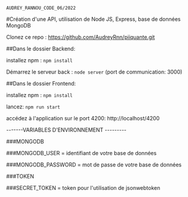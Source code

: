     AUDREY_RANNOU_CODE_06/2022

#Création d'une API, utilisation de Node JS, Express, base de données MongoDB

Clonez ce repo :
https://github.com/AudreyRnn/piiquante.git

##Dans le dossier Backend:

installez npm : `npm install `

Démarrez le serveur back : `node server` (port de communication: 3000)

##Dans le dossier Frontend:

installez npm : `npm install `

lancez: `npm run start `

accédez à l'application sur le port 4200: http://localhost/4200

-------VARIABLES D'ENVIRONNEMENT ---------

###MONGODB

###MONGODB_USER = identifiant de votre base de données

###MONGODB_PASSWORD = mot de passe de votre base de données

###TOKEN

###SECRET_TOKEN = token pour l'utilisation de jsonwebtoken
